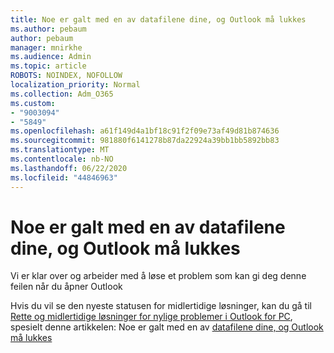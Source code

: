 ```yaml
---
title: Noe er galt med en av datafilene dine, og Outlook må lukkes
ms.author: pebaum
author: pebaum
manager: mnirkhe
ms.audience: Admin
ms.topic: article
ROBOTS: NOINDEX, NOFOLLOW
localization_priority: Normal
ms.collection: Adm_O365
ms.custom:
- "9003094"
- "5849"
ms.openlocfilehash: a61f149d4a1bf18c91f2f09e73af49d81b874636
ms.sourcegitcommit: 981880f6141278b87da22924a39bb1bb5892bb83
ms.translationtype: MT
ms.contentlocale: nb-NO
ms.lasthandoff: 06/22/2020
ms.locfileid: "44846963"
---
```

# <a name="something-is-wrong-with-one-of-your-data-files-and-outlook-needs-to-close"></a>Noe er galt med en av datafilene dine, og Outlook må lukkes

Vi er klar over og arbeider med å løse et problem som kan gi deg denne feilen når du åpner Outlook

Hvis du vil se den nyeste statusen for midlertidige løsninger, kan du gå til [Rette og midlertidige løsninger for nylige problemer i Outlook for PC](https://support.microsoft.com/office/ecf61305-f84f-4e13-bb73-95a214ac1230), spesielt denne artikkelen: Noe er galt med en av [datafilene dine, og Outlook må lukkes](https://support.microsoft.com/office/a3b59934-2446-4f2a-bd25-58f88188b9b2)
